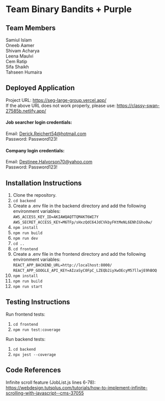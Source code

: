 # Team Binary Bandits + Purple

## Team Members
Samiul Islam <br>
Oneeb Aamer <br>
Shivam Acharya <br>
Leena Maulvi <br>
Cem Ratip <br>
Sifa Shaikh <br>
Tahseen Humaira <br>

## Deployed Application
Project URL: https://seg-large-group.vercel.app/ <br>
If the above URL does not work properly, please use: https://classy-swan-27585b.netlify.app/ <br>
#### Job searcher login credentials:
Email: Derick.Reichert54@hotmail.com<br>
Password: Password123!
#### Company login credentials:
Email: Destinee.Halvorson70@yahoo.com<br>
Password: Password123!

## Installation Instructions
1. Clone the repository.
2. ```cd backend```
3. Create a .env file in the backend directory and add the following environment variables: <br>
```AWS_ACCESS_KEY_ID=AKIAWQAQTTQM4KT6WI7Y``` <br>
```AWS_SECRET_ACCESS_KEY=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```<br>
4. ```npm install```
5. ```npm run build```
6. ```npm run dev```
7. ```cd ..```
8. ```cd frontend```
9. Create a .env file in the frontend directory and add the following environment variables: <br>
```REACT_APP_BACKEND_URL=http://localhost:8000/``` <br>
```REACT_APP_GOOGLE_API_KEY=AIzaSyC0FpC_LZEQb2iyXwOEcyM57llwjE9hBOQ```<br>
10. ```npm install```
11. ```npm run build```
12. ```npm run start```

## Testing Instructions
Run frontend tests:
1. ```cd frontend```
2. ```npm run test:coverage``` <br>

Run backend tests:
1. ```cd backend```
2. ```npx jest --coverage```

## Code References
Infinite scroll feature (JobList.js lines 6-78): https://webdesign.tutsplus.com/tutorials/how-to-implement-infinite-scrolling-with-javascript--cms-37055


